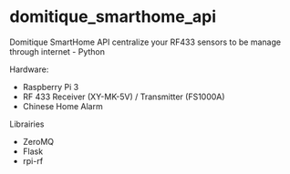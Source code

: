 # domitique_smarthome_api
Domitique SmartHome API centralize your RF433 sensors to be manage through internet - Python

Hardware:
- Raspberry Pi 3
- RF 433 Receiver (XY-MK-5V) / Transmitter (FS1000A)
- Chinese Home Alarm

Librairies
- ZeroMQ
- Flask
- rpi-rf